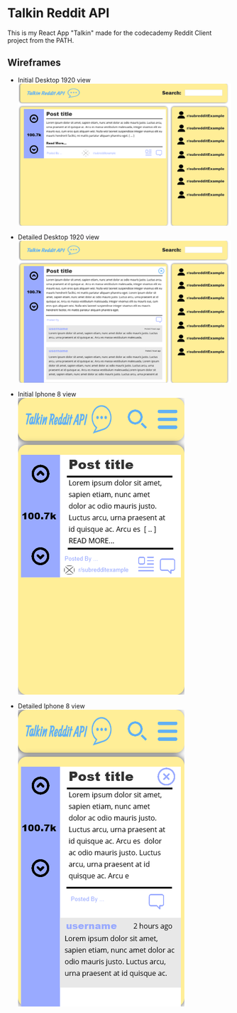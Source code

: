 # Talkin Reddit API
This is my React App "Talkin" made for the codecademy Reddit Client project from the PATH.

## Wireframes

- Initial Desktop 1920 view
![initial desktop](./READMEwireframe/initialDesktop.png)

- Detailed Desktop 1920 view
![detailed desktop](./READMEwireframe/detailedDesktop.png)

- Initial Iphone 8 view
![initial iPhone 8](./READMEwireframe/initialiphone8.png)

- Detailed Iphone 8 view
![detailed iPhone 8](./READMEwireframe/detailediphone8.png)